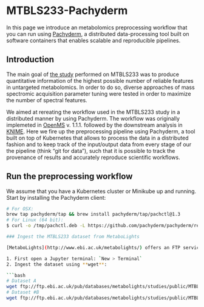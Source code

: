 # MTBLS233-Pachyderm
In this page we introduce an metabolomics preprocessing workflow that you can run using [Pachyderm](https://github.com/pachyderm/pachyderm), a distributed data-processing tool built on software containers that enables scalable and reproducible pipelines.

## Introduction
The main goal of [the study](http://www.sciencedirect.com/science/article/pii/S000326701630647X) performed on MTBLS233 was to produce quantitative information of the highest possible number of reliable features in untargeted metabolomics. In order to do so, diverse approaches of mass spectromic acquisition parameter tuning were tested in order to maximize the number of spectral features.

We aimed at rereating the workflow used in the MTBLS233 study in a distributed manner by using Pachyderm. The workflow was originally implemeted in [OpenMS](https://www.openms.de/) v. 1.1.1. followed by the downstream analysis in [KNIME](https://www.knime.org/). Here we fire up the preprocessing pipeline using Pachyderm, a tool built on top of Kubernetes that allows to process the data in a distributed fashion and to keep track of the input/output data from every stage of our the pipeline (think “git for data”), such that it is possible to track the provenance of results and accurately reproduce scientific workflows.

## Run the preprocessing workflow

We assume that you have a Kubernetes cluster or Minikube up and running. Start by installing the Pachyderm client:
```bash
# For OSX:
brew tap pachyderm/tap && brew install pachyderm/tap/pachctl@1.3
# For Linux (64 bit):
$ curl -o /tmp/pachctl.deb -L https://github.com/pachyderm/pachyderm/releases/download/v1.3.17/pachctl_1.3.17_amd64.deb && sudo dpkg -i /tmp/pachctl.deb```

### Ingest the MTBLS233 dataset from MetaboLights

[MetaboLights](http://www.ebi.ac.uk/metabolights/) offers an FTP service, so we can ingest the MTBLS233 dataset with Linux commands. 

1. First open a Jupyter terminal: `New > Terminal`
2. Ingest the dataset using **wget**:

```bash
# Dataset A
wget ftp://ftp.ebi.ac.uk/pub/databases/metabolights/studies/public/MTBLS233/*alternate_pos_low_mr.mzML
# Dataset #B
wget ftp://ftp.ebi.ac.uk/pub/databases/metabolights/studies/public/MTBLS233/*alternate_pos_high_mr.mzML
```
